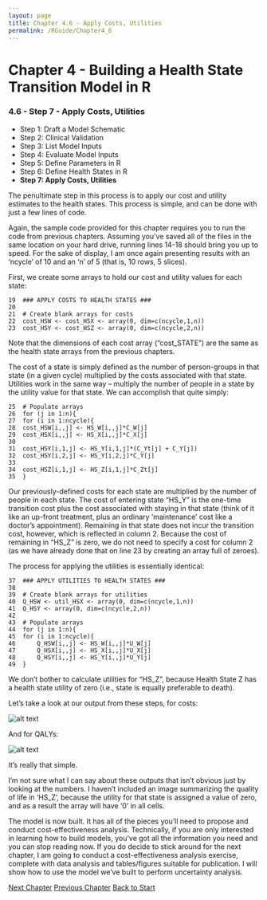 ```yaml
---
layout: page
title: Chapter 4.6 - Apply Costs, Utilities
permalink: /RGuide/Chapter4_6
---
```


# Chapter 4 - Building a Health State Transition Model in R
### 4.6 - Step 7 - Apply Costs, Utilities
- Step 1: Draft a Model Schematic
- Step 2: Clinical Validation
- Step 3: List Model Inputs
- Step 4: Evaluate Model Inputs
- Step 5: Define Parameters in R
- Step 6: Define Health States in R
- **Step 7: Apply Costs, Utilities**

The penultimate step in this process is to apply our cost and utility estimates to the health states. This process is simple, and can be done with just a few lines of code. 

Again, the sample code provided for this chapter requires you to run the code from previous chapters. Assuming you’ve saved all of the files in the same location on your hard drive, running lines 14-18 should bring you up to speed. For the sake of display, I am once again presenting results with an ‘ncycle’ of 10 and an ‘n’ of 5 (that is, 10 rows, 5 slices).

First, we create some arrays to hold our cost and utility values for each state:
~~~
19	### APPLY COSTS TO HEALTH STATES ###
20	
21	# Create blank arrays for costs
22	cost_HSW <- cost_HSX <- array(0, dim=c(ncycle,1,n))
23	cost_HSY <- cost_HSZ <- array(0, dim=c(ncycle,2,n))
~~~

Note that the dimensions of each cost array (“cost_STATE”) are the same as the health state arrays from the previous chapters. 

The cost of a state is simply defined as the number of person-groups in that state (in a given cycle) multiplied by the costs associated with that state. Utilities work in the same way – multiply the number of people in a state by the utility value for that state. We can accomplish that quite simply:
~~~
25	# Populate arrays
26	for (j in 1:n){
27	for (i in 1:ncycle){
28	cost_HSW[i,,j] <- HS_W[i,,j]*C_W[j]
29	cost_HSX[i,,j] <- HS_X[i,,j]*C_X[j]
30	
31	cost_HSY[i,1,j] <- HS_Y[i,1,j]*(C_Yt[j] + C_Y[j])
32	cost_HSY[i,2,j] <- HS_Y[i,2,j]*C_Y[j]
33	
34	cost_HSZ[i,1,j] <- HS_Z[i,1,j]*C_Zt[j]
35	}
~~~
Our previously-defined costs for each state are multiplied by the number of people in each state. The cost of entering state “HS_Y” is the one-time transition cost plus the cost associated with staying in that state (think of it like an up-front treatment, plus an ordinary ‘maintenance’ cost like a doctor’s appointment). Remaining in that state does not incur the transition cost, however, which is reflected in column 2. Because the cost of remaining in “HS_Z” is zero, we do not need to specify a cost for column 2 (as we have already done that on line 23 by creating an array full of zeroes).

The process for applying the utilities is essentially identical:
~~~
37	### APPLY UTILITIES TO HEALTH STATES ###
38	
39	# Create blank arrays for utilities
40	Q_HSW <- util_HSX <- array(0, dim=c(ncycle,1,n))
41	Q_HSY <- array(0, dim=c(ncycle,2,n))
42	
43	# Populate arrays
44	for (j in 1:n){
45	for (i in 1:ncycle){
46	    Q_HSW[i,,j] <- HS_W[i,,j]*U_W[j]
47	    Q_HSX[i,,j] <- HS_X[i,,j]*U_X[j]
48	    Q_HSY[i,,j] <- HS_Y[i,,j]*U_Y[j]
49	}
~~~

We don’t bother to calculate utilities for “HS_Z”, because Health State Z has a health state utility of zero (i.e., state is equally preferable to death).

Let’s take a look at our output from these steps, for costs:

![alt text][Cost_Output]

[Cost_Output]: https://www.dropbox.com/s/es17yy0dg4vi1fb/4_6%20Cost%20Outputs.jpg?dl=1 "Output of cost arrays"
 
And for QALYs:

![alt text][QALY_Out]

[QALY_Out]: https://www.dropbox.com/s/8rrz2i3alkeenl5/4_6%20QALY%20Outputs.jpg?dl=1 "Output of QALY arrays"
 
It’s really that simple.

I’m not sure what I can say about these outputs that isn’t obvious just by looking at the numbers. I haven’t included an image summarizing the quality of life in ‘HS_Z’, because the utility for that state is assigned a value of zero, and as a result the array will have ‘0’ in all cells.

The model is now built. It has all of the pieces you’ll need to propose and conduct cost-effectiveness analysis. Technically, if you are only interested in learning how to build models, you’ve got all the information you need and you can stop reading now. If you do decide to stick around for the next chapter, I am going to conduct a cost-effectiveness analysis exercise, complete with data analysis and tables/figures suitable for publication. I will show how to use the model we’ve built to perform uncertainty analysis.

[Next Chapter](http://healthyuncertainty.github.io/RGuide/Chapter5)
[Previous Chapter](http://healthyuncertainty.github.io/RGuide/Chapter4_5)
[Back to Start](http://healthyuncertainty.github.io/RGuide/Introduction)